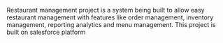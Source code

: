 Restaurant management project is a system being built to allow easy restaurant management with features like order management, inventory management, reporting analytics and menu management. This project is built on salesforce platform
